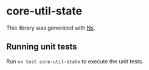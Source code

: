 # core-util-state

This library was generated with [Nx](https://nx.dev).

## Running unit tests

Run `nx test core-util-state` to execute the unit tests.
